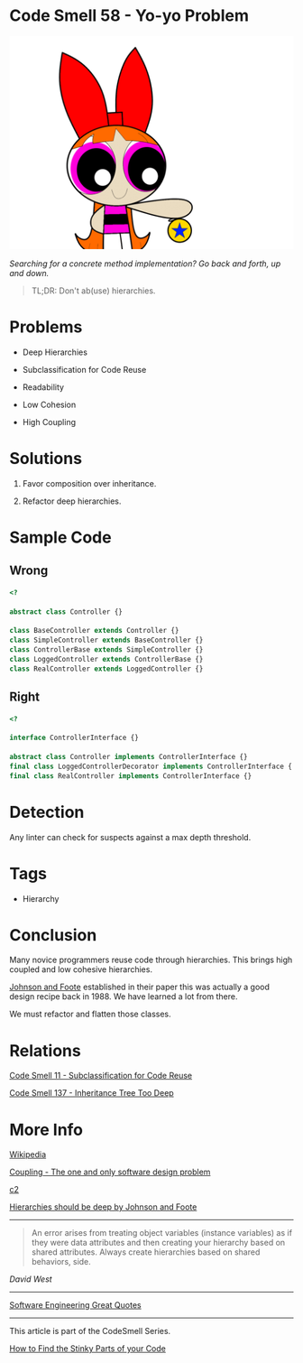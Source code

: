# Code Smell 58 - Yo-yo Problem

![Code Smell 58 - Yo-yo Problem](Code%20Smell%2058%20-%20Yo-yo%20Problem.gif)

*Searching for a concrete method implementation? Go back and forth, up and down.*

> TL;DR: Don't ab(use) hierarchies.

# Problems

- Deep Hierarchies

- Subclassification for Code Reuse

- Readability 

- Low Cohesion

- High Coupling
 
# Solutions

1.  Favor composition over inheritance.

2. Refactor deep hierarchies.

# Sample Code

## Wrong

[Gist Url]: # (https://gist.github.com/mcsee/85826dec4db583e6301c9c45a625a246)

```php
<?

abstract class Controller {}

class BaseController extends Controller {}
class SimpleController extends BaseController {}
class ControllerBase extends SimpleController {}
class LoggedController extends ControllerBase {}
class RealController extends LoggedController {}
```

## Right

[Gist Url]: # (https://gist.github.com/mcsee/d50419e3b895ee4d4341ca3c31faa091)

```php
<?

interface ControllerInterface {}

abstract class Controller implements ControllerInterface {}
final class LoggedControllerDecorator implements ControllerInterface { }
final class RealController implements ControllerInterface {}
```

# Detection

Any linter can check for suspects against a max depth threshold.

# Tags

- Hierarchy

# Conclusion

Many novice programmers reuse code through hierarchies. This brings high coupled and low cohesive hierarchies. 

[Johnson and Foote](http://www.laputan.org/drc.html) established in their paper this was actually a good design recipe back in 1988. We have learned a lot from there.

We must refactor and flatten those classes.

# Relations

[Code Smell 11 - Subclassification for Code Reuse](https://github.com/mcsee/Software-Design-Articles/tree/main/Articles/Code%20Smells/Code%20Smell%2011%20-%20Subclassification%20for%20Code%20Reuse/readme.md)

[Code Smell 137 - Inheritance Tree Too Deep](https://github.com/mcsee/Software-Design-Articles/tree/main/Articles/Code%20Smells/Code%20Smell%20137%20-%20Inheritance%20Tree%20Too%20Deep/readme.md)

# More Info

[Wikipedia](https://en.wikipedia.org/wiki/Yo-yo_problem)

[Coupling - The one and only software design problem](https://github.com/mcsee/Software-Design-Articles/tree/main/Articles/Theory/Coupling%20-%20The%20one%20and%20only%20software%20design%20problem/readme.md)

[c2](https://wiki.c2.com/?DeepClassHierarchies)

[Hierarchies should be deep by Johnson and Foote](http://www.laputan.org/drc.html)
 
* * *

> An error arises from treating object variables (instance variables) as if they were data attributes and then creating your hierarchy based on shared attributes. Always create hierarchies based on shared behaviors, side.

_David West_
 
* * *
 
[Software Engineering Great Quotes](https://github.com/mcsee/Software-Design-Articles/tree/main/Articles/Quotes/Software%20Engineering%20Great%20Quotes/readme.md)

* * *

This article is part of the CodeSmell Series.

[How to Find the Stinky Parts of your Code](https://github.com/mcsee/Software-Design-Articles/tree/main/Articles/Code%20Smells/How%20to%20Find%20the%20Stinky%20parts%20of%20your%20Code/readme.md)